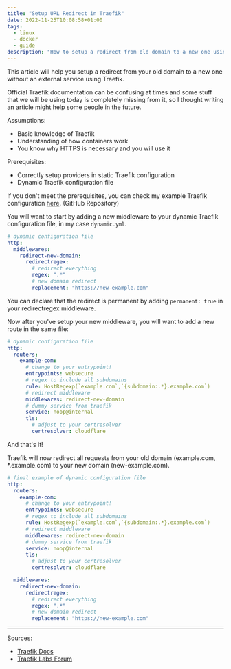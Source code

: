 ```yaml
---
title: "Setup URL Redirect in Traefik"
date: 2022-11-25T10:08:58+01:00
tags:
  - linux
  - docker
  - guide
description: "How to setup a redirect from old domain to a new one using Traefik"
---
```


This article will help you setup a redirect from your old domain to a new one without an external service using Traefik.

Official Traefik documentation can be confusing at times and some stuff that we will be using today is completely missing from it, so I thought writing an article might help some people in the future.

Assumptions:
- Basic knowledge of Traefik
- Understanding of how containers work
- You know why HTTPS is necessary and you will use it

Prerequisites:
- Correctly setup providers in static Traefik configuration
- Dynamic Traefik configuration file

If you don't meet the prerequisites, you can check my example Traefik configuration [here](https://github.com/xaizone/docker-compose-examples/). (GitHub Repository)

You will want to start by adding a new middleware to your dynamic Traefik configuration file, in my case `dynamic.yml`.

```yml
# dynamic configuration file
http:
  middlewares:
    redirect-new-domain:
      redirectregex:
        # redirect everything
        regex: ".*"
        # new domain redirect
        replacement: "https://new-example.com"
```

You can declare that the redirect is permanent by adding `permanent: true` in your redirectregex middleware. 

Now after you've setup your new middleware, you will want to add a new route in the same file:

```yml
# dynamic configuration file
http:
  routers:
    example-com:
      # change to your entrypoint!
      entrypoints: websecure
      # regex to include all subdomains
      rule: HostRegexp(`example.com`,`{subdomain:.*}.example.com`) 
      # redirect middleware
      middlewares: redirect-new-domain
      # dummy service from traefik
      service: noop@internal
      tls:
        # adjust to your certresolver
        certresolver: cloudflare 
```

And that's it!

Traefik will now redirect all requests from your old domain (example.com, *.example.com) to your new domain (new-example.com).

```yml
# final example of dynamic configuration file
http:
  routers:
    example-com:
      # change to your entrypoint!
      entrypoints: websecure
      # regex to include all subdomains
      rule: HostRegexp(`example.com`,`{subdomain:.*}.example.com`) 
      # redirect middleware
      middlewares: redirect-new-domain
      # dummy service from traefik
      service: noop@internal
      tls:
        # adjust to your certresolver
        certresolver: cloudflare 

  middlewares:
    redirect-new-domain:
      redirectregex:
        # redirect everything
        regex: ".*"
        # new domain redirect
        replacement: "https://new-example.com"
```

---

Sources: 
- [Traefik Docs](https://doc.traefik.io/traefik/)
- [Traefik Labs Forum](https://community.traefik.io/t/redirect-to-external-site-without-service/9984/)